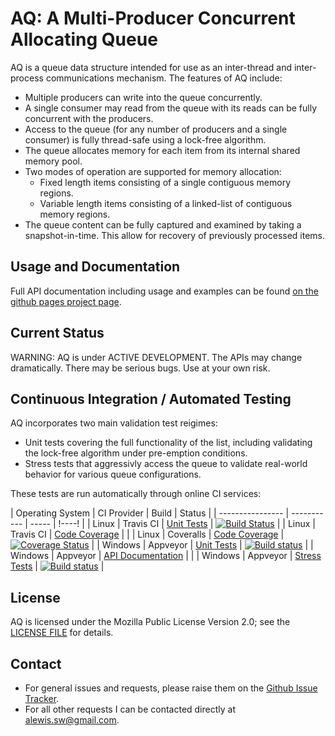 # AQ: A Multi-Producer Concurrent Allocating Queue
AQ is a queue data structure intended for use as an inter-thread and inter-process communications mechanism.  The features of AQ include:
* Multiple producers can write into the queue concurrently.
* A single consumer may read from the queue with its reads can be fully concurrent with the producers.
* Access to the queue (for any number of producers and a single consumer) is fully thread-safe using a lock-free algorithm.
* The queue allocates memory for each item from its internal shared memory pool.
* Two modes of operation are supported for memory allocation:
  * Fixed length items consisting of a single contiguous memory regions.
  * Variable length items consisting of a linked-list of contiguous memory regions.
* The queue content can be fully captured and examined by taking a snapshot-in-time.  This allow for recovery of previously processed items.

## Usage and Documentation
Full API documentation including usage and examples can be found [on the github pages project page](http://alewisw.github.io/aq/).

## Current Status
WARNING: AQ is under ACTIVE DEVELOPMENT.  The APIs may change dramatically.  There may be serious bugs.  Use at your own risk.

## Continuous Integration / Automated Testing
AQ incorporates two main validation test reigimes:
* Unit tests covering the full functionality of the list, including validating the lock-free algorithm under pre-emption conditions.
* Stress tests that aggressivly access the queue to validate real-world behavior for various queue configurations.

These tests are run automatically through online CI services:

| Operating System | CI Provider | Build | Status |
| ---------------- | ----------- | ----- | !----! |
| Linux   | Travis CI | [Unit Tests](https://travis-ci.org/alewisw/aq) | [![Build Status](https://travis-ci.org/alewisw/aq.svg?branch=master)](https://travis-ci.org/alewisw/aq) |
| Linux   | Travis CI | [Code Coverage](http://alewisw.github.io/aq/TravisCI/Coverage/) | |
| Linux   | Coveralls | [Code Coverage](https://coveralls.io/github/alewisw/aq?branch=master) | [![Coverage Status](https://coveralls.io/repos/github/alewisw/aq/badge.svg?branch=master)](https://coveralls.io/github/alewisw/aq?branch=master) |
| Windows | Appveyor  | [Unit Tests](https://ci.appveyor.com/project/alewisw/aq) | [![Build status](https://ci.appveyor.com/api/projects/status/avfwa8c4nl9dox1i/branch/master?svg=true)](https://ci.appveyor.com/project/alewisw/aq/branch/master) |
| Windows | Appveyor  | [API Documentation](http://alewisw.github.io/aq/) | |
| Windows | Appveyor  | [Stress Tests](https://ci.appveyor.com/project/alewisw/aq-a7p4i) | [![Build status](https://ci.appveyor.com/api/projects/status/0ox809apiv7kqh50/branch/master?svg=true)](https://ci.appveyor.com/project/alewisw/aq-a7p4i/branch/master) |

## License
AQ is licensed under the Mozilla Public License Version 2.0; see the [LICENSE FILE](https://github.com/alewisw/aq/blob/master/LICENSE) for details.

## Contact
* For general issues and requests, please raise them on the [Github Issue Tracker](https://github.com/alewisw/aq/issues).
* For all other requests I can be contacted directly at alewis.sw@gmail.com.

